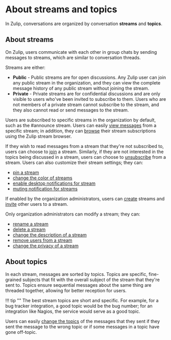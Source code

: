 # About streams and topics

In Zulip, conversations are organized by conversation **streams** and
**topics**.

## About streams
On Zulip, users communicate with each other in group chats by sending
messages to streams, which are similar to conversation threads.

Streams are either:

* **Public** - Public streams are for open discussions. Any Zulip user can
join any public stream in the organization, and they can view the complete
message history of any public stream without joining the stream.
* **Private** - Private streams are for confidential discussions and are
only visible to users who've been invited to subscribe to them. Users who
are not members of a private stream cannot subscribe to the stream, and
they also cannot read or send messages to the stream.

Users are subscribed to specific streams in the organization by default,
such as the #announce stream. Users can easily
[view messages](/help/reading-messages-by-stream-or-topic) from a specific stream;
in addition, they can
[browse](/help/browse-and-subscribe-to-streams#browse-streams) their stream
subscriptions using the Zulip stream browser.

If they wish to read messages from a stream that they're not subscribed to,
users can choose to
[join](/help/browse-and-subscribe-to-streams#subscribing-to-streams) a
stream. Similarly, if they are not interested in the topics being discussed
in a stream, users can choose to
[unsubscribe](/help/unsubscribe-from-a-stream) from a stream.  Users can
also customize their stream settings; they can:

* [pin a stream](/help/pin-a-stream)
* [change the color of streams](/help/change-the-color-of-a-stream)
* [enable desktop notifications for stream](/help/configure-desktop-notifications)
* [muting notification for streams](/help/mute-a-stream)

If enabled by the organization administrators, users can
[create](/help/create-a-stream) streams and
[invite](/help/add-or-invite-someone-to-a-stream) other users to a stream.

Only organization administrators can modify a stream; they can:

* [rename a stream](/help/rename-a-stream)
* [delete a stream](/help/delete-a-stream)
* [change the description of a stream](/help/change-the-stream-description)
* [remove users from a stream](/help/remove-someone-from-a-stream)
* [change the privacy of a stream](/help/change-the-privacy-of-a-stream)

## About topics

In each stream, messages are sorted by topics. Topics are specific,
fine-grained subjects that fit with the overall subject of the stream that
they're sent to. Topics ensure sequential messages about the same thing are
threaded together, allowing for better reception for users.

!!! tip ""
    The best stream topics are short and specific. For example, for a bug
    tracker integration, a good topic would be the bug number; for an
    integration like Nagios, the service would serve as a good topic.

Users can easily [change the topics](/help/change-the-topic-of-a-message) of
the messages that they sent if they sent the message to the wrong topic or
if some messages in a topic have gone off-topic.
